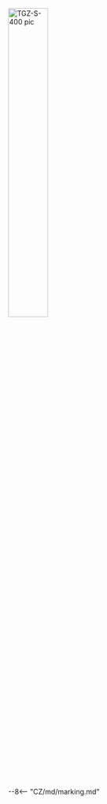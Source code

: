 <img src="../../../../../source/img/photo_TGZ-S-400-10_20.webp" alt="TGZ-S-400 pic" style="width:40%;">

--8<-- "CZ/md/marking.md"
